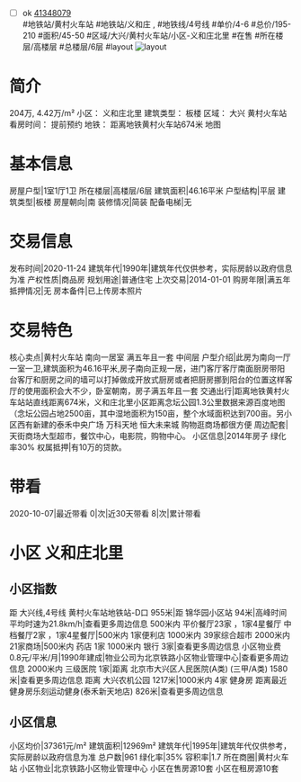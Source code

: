 - [ ] ok [41348079](https://bj.5i5j.com/ershoufang/41348079.html)  
 #地铁站/黄村火车站 #地铁站/义和庄 ,  #地铁线/4号线
#单价/4-6 #总价/195-210 #面积/45-50   #区域/大兴/黄村火车站/小区-义和庄北里 #在售 #所在楼层/高楼层 #总楼层/6层 #layout 
![layout](http://image16.5i5j.com/erp/house/4134/41348079/huxing/eabcageo04f073d3.jpg_P5.jpg) 
# 简介 
 204万,  4.42万/m² 
小区： 义和庄北里
建筑类型： 板楼
区域： 大兴 黄村火车站
看房时间： 提前预约
地铁： 距离地铁黄村火车站674米 地图
# 基本信息 
 房屋户型|1室1厅1卫
所在楼层|高楼层/6层
建筑面积|46.16平米
户型结构|平层
建筑类型|板楼
房屋朝向|南
装修情况|简装
配备电梯|无
# 交易信息 
 发布时间|2020-11-24
建筑年代|1990年|建筑年代仅供参考，实际房龄以政府信息为准
产权性质|商品房
规划用途|普通住宅
上次交易|2014-01-01
购房年限|满五年
抵押情况|无
房本备件|已上传房本照片
# 交易特色 
 核心卖点|黄村火车站 南向一居室 满五年且一套 中间层
户型介绍|此房为南向一厅一室一卫,建筑面积为46.16平米,房子南向正规一居，进门客厅客厅南面厨房带阳台客厅和厨房之间的墙可以打掉做成开放式厨房或者把厨房挪到阳台的位置这样客厅的使用面积会大不少，卧室朝南，房子满五年且一套
交通出行|距离地铁黄村火车站站直线距离674米，义和庄北里小区距离念坛公园1.3公里数据来源百度地图（念坛公园占地2500亩，其中湿地面积为150亩，整个水域面积达到700亩。另小区西有新建的泰禾中央广场 万科天地 恒大未来城 购物逛商场都很方便
周边配套|天街商场大型超市，餐饮中心，电影院，购物中心。
小区信息|2014年房子 绿化率30%
权属抵押|有10万的贷款。
# 带看 
 2020-10-07|最近带看	 0|次|近30天带看	 8|次|累计带看
# 小区 义和庄北里
## 小区指数 
 距 大兴线,4号线 黄村火车站地铁站-D口 955米|距 锦华园小区站 94米|高峰时间平均时速为21.8km/h|查看更多周边信息
500米内 平价餐厅23家 ，1家4星餐厅
中档餐厅2家 ，1家4星餐厅|500米内 1家便利店
1000米内 39家综合超市
2000米内 21家商场|500米内 药店 1家
1000米内 银行 3家|查看更多周边信息
小区物业费0.8元/平米/月|1990年建成|物业公司为北京铁路小区物业管理中心|查看更多周边信息
2000米内 三级医院 1家|距离 北京市大兴区人民医院(A类) (三甲/A类) 1580米|查看更多周边信息
距离 大兴农机公园 1217米|1000米内 4家 健身房
距离最近健身房乐刻运动健身(泰禾新天地店) 826米|查看更多周边信息
## 小区信息 
 小区均价|37361元/m²
建筑面积|12969m²
建筑年代|1995年|建筑年代仅供参考，实际房龄以政府信息为准
总户数|961
绿化率|35%
容积率|1.7
所在商圈|黄村火车站
小区物业|北京铁路小区物业管理中心
小区在售房源10套
小区在租房源10套
